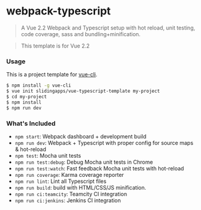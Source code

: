 # webpack-typescript

> A Vue 2.2 Webpack and Typescript setup with hot reload, unit testing, code coverage, sass and bundling+minification.

> This template is for Vue 2.2

### Usage

This is a project template for [vue-cli](https://github.com/vuejs/vue-cli).

``` bash
$ npm install -g vue-cli
$ vue init slidingapps/vue-typescript-template my-project
$ cd my-project
$ npm install
$ npm run dev
```

### What's Included

- `npm start`: Webpack dashboard + development build
- `npm run dev`: Webpack + Typescript with proper config for source maps & hot-reload
- `npm test`: Mocha unit tests
- `npm run test:debug`: Debug Mocha unit tests in Chrome
- `npm run test:watch`: Fast feedback Mocha unit tests with hot-reload
- `npm run coverage`: Karma coverage reporter
- `npm run lint`: Lint all Typescript files
- `npm run build`: build with HTML/CSS/JS minification.
- `npm run ci:teamcity`: Teamcity CI integration
- `npm run ci:jenkins`: Jenkins CI integration
